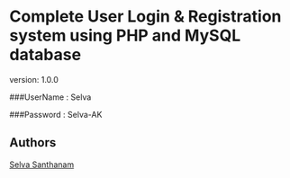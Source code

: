 # Complete User Login & Registration system using PHP and MySQL database

version: 1.0.0

###UserName : Selva

###Password : Selva-AK

## Authors

[Selva Santhanam](https://github.com/Selva-AK)
